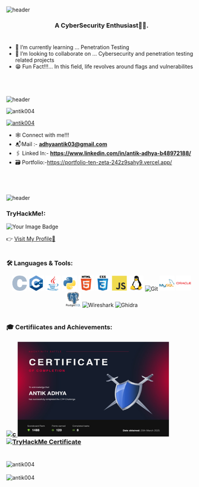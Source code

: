 

<!--
**Antik004/Antik004** is a ✨ _special_ ✨ repository because its `README.md` (this file) appears on your GitHub profile.

Here are some ideas to get you started:-->
<h1 align="center"></h1>





 ![header](https://capsule-render.vercel.app/api?type=blur&color=gradient&customColorList=0,2,2,5,30height=100&section=header&text=Hi👋,%20I'm%20Antik%20Adhya&fontSize=50)

<h3 align="center">A CyberSecurity Enthusiast🧑‍💻.</h3>
 

 
<h1 align="center"></h1>


- 🌱 I’m currently learning ...   Penetration Testing
- 👯 I’m looking to collaborate on ... Cybersecurity and penetration testing related projects
- 😁 Fun Fact!!!... In this field, life revolves around flags and vulnerabilites

<h1 align="center"></h1>

  <br>
  
 ![header](https://capsule-render.vercel.app/api?type=waving&reversal=true&color=gradient&customColorList=0,2,2,5,30&height=100&&section=header&text=&fontSize=90)
 
<p align="left"> <img src="https://komarev.com/ghpvc/?username=antik004&label=Profile%20views&color=0e75b6&style=flat" alt="antik004" /> </p>

<p align="left"> <a href="https://github.com/ryo-ma/github-profile-trophy"><img src="https://github-profile-trophy.vercel.app/?username=antik004&theme=onedark" alt="antik004" /></a> </p>

- 🕸️ Connect with me!!!
- 📬Mail :- **adhyaantik03@gmail.com**
- 🖇️ Linked In:- **https://www.linkedin.com/in/antik-adhya-b48972188/**
- 🗃️ Portfolio:-https://portfolio-ten-zeta-242z9sahy9.vercel.app/

<br>

<h1 align="center"></h1>

![header](https://capsule-render.vercel.app/api?type=waving&color=gradient&customColorList=0,2,2,5,30&height=100&&section=header&text=&fontSize=90)

<h3 align="left">TryHackMe!:</h3>

<img src="https://tryhackme-badges.s3.amazonaws.com/ARCEUS.png" alt="Your Image Badge" />

        
👉  <a href="https://tryhackme.com/p/ARCEUS">Visit My Profile🚗</a>

<h1 align="center"></h1>

<h3 align="left">🛠️ Languages & Tools:</h3>

<p align="center">
  <img src="https://raw.githubusercontent.com/devicons/devicon/master/icons/c/c-original.svg" alt="C" width="40" height="40"/>
  <img src="https://raw.githubusercontent.com/devicons/devicon/master/icons/cplusplus/cplusplus-original.svg" alt="C++" width="40" height="40"/>
  <img src="https://raw.githubusercontent.com/devicons/devicon/master/icons/java/java-original.svg" alt="Java" width="40" height="40"/>
  <img src="https://raw.githubusercontent.com/devicons/devicon/master/icons/python/python-original.svg" alt="Python" width="40" height="40"/>
  <img src="https://raw.githubusercontent.com/devicons/devicon/master/icons/html5/html5-original-wordmark.svg" alt="HTML5" width="40" height="40"/>
  <img src="https://raw.githubusercontent.com/devicons/devicon/master/icons/css3/css3-original-wordmark.svg" alt="CSS3" width="40" height="40"/>
  <img src="https://raw.githubusercontent.com/devicons/devicon/master/icons/javascript/javascript-original.svg" alt="JavaScript" width="40" height="40"/>
  <img src="https://raw.githubusercontent.com/devicons/devicon/master/icons/linux/linux-original.svg" alt="Linux" width="40" height="40"/>
  <img src="https://www.vectorlogo.zone/logos/git-scm/git-scm-icon.svg" alt="Git" width="40" height="40"/>
  <img src="https://raw.githubusercontent.com/devicons/devicon/master/icons/mysql/mysql-original-wordmark.svg" alt="MySQL" width="40" height="40"/>
  <img src="https://raw.githubusercontent.com/devicons/devicon/master/icons/oracle/oracle-original.svg" alt="Oracle" width="40" height="40"/>
  <img src="https://raw.githubusercontent.com/devicons/devicon/master/icons/postgresql/postgresql-original-wordmark.svg" alt="PostgreSQL" width="40" height="40"/>
  <img src="https://upload.wikimedia.org/wikipedia/commons/d/df/Wireshark_icon.svg" alt="Wireshark" width="40" height="40"/>
  <img src="https://ghidra-sre.org/images/GHIDRA_1.png" alt="Ghidra" width="40" height="40"/>
</p>
<h1 align="center"></h1>
<h3 align="left"> 🎓 Certifiicates and Achievements:<h3>
  
<p align="left"> <a href="https://www.credly.com/badges/8f827580-7c28-4923-a2ef-059a7c535ec8/public_url" target="_blank" rel="noreferrer"> <img src="https://images.credly.com/images/0bf0f2da-a699-4c82-82e2-56dcf1f2e1c7/image.png" alt="c" width="200" height="200"/> </a>
  <a href="https://tryhackme-certificates.s3-eu-west-1.amazonaws.com/THM-FRYGAZIGPX.pdf" target="_blank" rel="noreferrer">
    <img src="https://raw.githubusercontent.com/Antik004/Antik004/main/assets/THM-HACKFINITY-2025.jpg" alt="TryHackMe Certificate" width="400" height="250"/>
  </a>
  <a href="https://tryhackme-certificates.s3-eu-west-1.amazonaws.com/THM-E0IDX5ONEH.pdf" target="_blank" rel="noreferrer">
    <img src="https://raw.githubusercontent.com/Antik004/Antik004/main/assets/THM-Industrial_intrution.png" alt="TryHackMe Certificate" width="400" height="250"/>
  </a>
</p>
<h1 align="center"></h1>
<p>
  <img align="center" src="https://github-readme-stats.vercel.app/api/top-langs?username=antik004&show_icons=true&locale=en&layout=compact" alt="antik004"  style="object-fit: cover;" />

   <br>

   <br>
  
  <img align="center" src="https://github-readme-stats.vercel.app/api?username=antik004&show_icons=true&locale=en" alt="antik004"  style="object-fit: cover;" /> 

  
  
</p>




